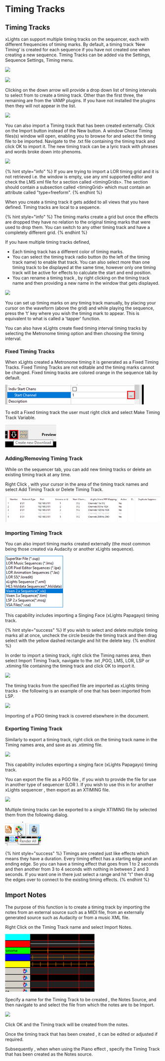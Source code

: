 # Timing Tracks

## Timing Tracks

xLights can support multiple timing tracks on the sequencer, each with different frequencies of timing marks. By default, a timing track ‘New Timing’ is created for each sequence if you have not created one when creating a new sequence.  Timing Tracks can be added via the Settings, Sequence Settings, Timing menu.



![](https://lh6.googleusercontent.com/qWnjCtQ6z7tU-HaRfPjCdukqXjanKwqByBIwgLL3gZeeHlJ2WK-f544vRUIp2-2bpGlan7TZ6vke7ylioqZFYFn7C8nbkSBOUEjyErqdw1OGmRPOwGogfYaSuTLEtUrnO80COiY5)

![](https://lh6.googleusercontent.com/c7Uqn9YaT6GdMJcEifMa67DI3OLSuI2BapJVAl8frx_VBLZLjt-yafXWmv_8hkQ_qjiyiZuPqQ1DP4dgIFEV1akh_HK2n6iP5jc0qatGLBUn5rEyg0cujBOWCi_A2rUOxWaHmtMt)

Clicking on the down arrow will provide a drop down list of timing intervals to select from to create a timing track. Other than the first three, the remaining are from the VAMP plugins. If you have not installed the plugins then they will not appear in the list.

![](https://lh3.googleusercontent.com/Rpt6-NX4V1qZobg6X6dvCwK8GfWGfgEs2c9GihH9Z4gNvckhCMnruEmMKOdJdahF_ncAQL95NVix5S7JIA8SU_jvE34HC9iOdqRB_StOESBuut1WuvMax_VqKsyWs9l3E5d3PsO7)

You can also import a Timing track that has been created externally. Click on the Import button instead of the New button. A window Chose Timing files\(s\) window will open, enabling you to browse for and select the timing file to be imported. Navigate to the .txt file containing the timing track and click OK to import it. The new timing track can be a lyric track with phrases and words broke down into phenoms.

![](https://lh3.googleusercontent.com/12QtPYnhVDORqwqr_-hFLwzabT2fs2axkkSSAH7O-oLAgxWzGG4LBiXtYQAYfU_t4C_By9q1BNhZI4tK6VWA1-Cu0-91CuvekVBgOerQx0fRqTNsB5bOG1S_jKdp1buxPmIujTxb)

{% hint style="info" %}
If you are trying to import a LOR timing grid and it is not retrieved i.e. the window is empty, use any xml supported editor and check the LMS xml file for a section called &lt;timingGrids&gt;.  The section should contain a subsection called &lt;timingGrid&gt; which must contain an attribute called "type=freeform".
{% endhint %}

When you create a timing track it gets added to all views that you have defined. Timing tracks are local to a sequence.

{% hint style="info" %}
The timing marks create a grid but once the effects are dropped they have no relation to the original timing marks that were used to drop them.  You can switch to any other timing track and have a completely different grid.
{% endhint %}

If you have multiple timing tracks defined,

* Each timing track has a different color of timing marks.
* You can select the timing track radio button \(to the left of the timing track name\) to enable that track. You can also select more than one timing track to be displayed at the same time, however only one timing track will be active for effects to calculate the start and end position.
* You can rename a timing track , by right clicking on the timing track name and then providing a new name in the window that gets displayed.



![](https://lh3.googleusercontent.com/Lm0V6P5ht4qLyB3PiVSnkV69xQSZMIvD1bPUaLxDejAjl3cJYzEqFfFokk23F78jFJKx8rred7Dgd_R5tbsTs5CH0knB9XXOyt9LViMCd7ri-n7UVRd82V7CvqBuGuEEhMppfY0C)

You can set up timing marks on any timing track manually, by placing your cursor on the waveform \(above the grid\) and while playing the sequence, press the ‘t’ key where you wish the timing mark to appear. This is equivalent to what is called a 'tapper' function.

You can also have xLights create fixed timing interval timing tracks by selecting the Metronome timing option and then choosing the timing interval.

### Fixed Timing Tracks

When xLights created a Metronome timing it is generated as a Fixed Timing Tracks. Fixed Timing Tracks are not editable and the timing marks cannot be changed. Fixed timing tracks are colored orange in the sequence tab by default.

![](../../.gitbook/assets/image%20%28573%29.png)

To edit a Fixed timing track the user must right click and select Make Timing Track Variable.

![](../../.gitbook/assets/image%20%28316%29.png)

### Adding/Removing Timing Track

While on the sequencer tab, you can add new timing tracks or delete an existing timing track at any time.

Right Click , with your cursor  in the area of the timing track names and select Add Timing Track or Delete Timing Track.

![](../../.gitbook/assets/image%20%28379%29.png)

### Importing Timing Track

You can also import timing marks created externally \(the most common being those created via Audacity or another xLights sequence\).

![](../../.gitbook/assets/image%20%28335%29.png)

This capability includes importing a Singing Face \(xLights Papagayo\) timing track.

{% hint style="success" %}
If you wish to select and delete multiple timing marks all at once, uncheck the circle beside the timing track and then drag select with the yellow dashed rectangle and hit the delete key.
{% endhint %}

In order to import a timing track, right click the Timing names area, then select Import Timing Track, navigate to the .txt ,PGO, LMS, LOR, LSP or .xtiming file containing the timing track and click OK to import it.

![](https://lh5.googleusercontent.com/J8qZGgZoqIRKz46RQp-d5N2l7THuYZy-8-VO7SJ-KykOUq5VS3qJqHuT6Bda0AAF5eA-De8MXzTNuttTKz9bxX8NM-OL3p7DIc5rOm40R1smp63EFYH3Xk3b9VZnClUfVn9mjj_V)

The timing tracks from the specified file are imported as xLights timing tracks - the following is an example of one that has been imported from LSP.

![](https://lh6.googleusercontent.com/9IiCjGeeOHILUErIABDD6ozU4o2XWd2u9XEMizPcgW_1Y1RU_lLGOoZJSonMo9wvDksIP_MLWQTYn4netGqbtDz6ZkV4EOFDh-OYDqrMsiu-0JftmmE676Duyf7uBxlk8bG31rGy)

Importing of a PGO timing track is covered elsewhere in the document.

### Exporting Timing Track

Similarly to export a timing track, right click on the timing track name in the Timing names area, and save as as .xtiming file.

![](https://lh6.googleusercontent.com/HtDtXuE-CenC5ngVjQ1n7nZMm4-2-Xgu-xe6ebX7zttXTg5Uqn3iBcxf7TOBMOHUw2kgnbpQ68tCvRl8AuL3NsyKTS07Bc6JblthK17uAgJVPduGQYeDGauvDzLa_wL4sPZxQ1Dr)

This capability includes exporting a singing face \(xLights Papagayo\) timing track.

You can export the file as a PGO file , if you wish to provide the file for use in another type of sequencer \(LOR \). If you wish to use this in for another xLights sequencer , then export as an XTIMING file.

![](https://lh3.googleusercontent.com/D8ra2mwK-xjBy6BKwMw9JRd94jx8VuSMUBTSxLSIFTsbTW0Q0uRVrMtrAlR7BXRe5yJR3x9ARkCtNlta1t_XjJmi3chiwaQZM5w43zwWUv-_8uG5bnrbZOK8tEZdK2pAeynjUf_a)

Multiple timing tracks can be exported to a single XTIMING file by selected them from the following dialog.

![](../../.gitbook/assets/image%20%2868%29.png)



{% hint style="success" %}
Timings are created just like effects which means they have a duration.  Every timing effect has a starting edge and an ending edge. So you can have a timing effect that goes from 1 to 2 seconds and then another from 3 to 4 seconds with nothing in between 2 and 3 seconds.  If you want one in there just select a range and hit "t" then drag the edges over to connect to the existing timing effects.
{% endhint %}

## Import Notes

The purpose of this function is to create a timing track by importing the notes from an external source such as a MIDI file,  from an externally generated source such as Audacity or from a music XML file.

Right Click on the Timing Track name and select Import Notes.

![](../../.gitbook/assets/image%20%28157%29.png)

Specify a name for the Timing Track to be created , the Notes Source,  and then navigate to and select the file from which the notes are to be Import.

![](https://lh6.googleusercontent.com/7wqZ-7F9o5oYYuZi9ZVMg3uiLks1siB2K_-UJhK7zvnjy_9Ip9hiQrkD-ZhoZtbXe6E_0bjDGqrkAVKS6GE36fxxuOjQeI0tVIjdcxkn_p7Z9NYwhRNmxALmd1r4_ZD4OL3LPonr)

Click OK and the Timing track will be created from the notes.

Once the timing track that has been created , it can be edited or adjusted if required.

Subsequently , when when using the Piano effect , specify the Timing Track that has been created as the Notes source.

